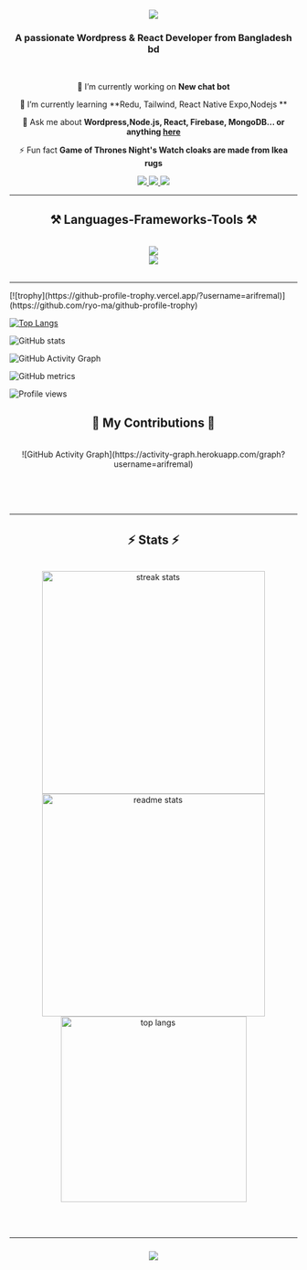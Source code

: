

<h1 align="center">
    <img src="https://readme-typing-svg.herokuapp.com/?font=Righteous&size=35&center=true&vCenter=true&width=500&height=70&duration=4000&lines=Hi+There!+👋;+I'm+Arif+Remal!;" />
</h1>

<h3 align="center">A passionate Wordpress & React Developer from Bangladesh bd</h3>

<br/>

<div align="center">
 
 🔭 I’m currently working on **New chat bot**
 
 🌱 I’m currently learning **Redu, Tailwind, React Native Expo,Nodejs **

 💬 Ask me about **Wordpress,Node.js, React, Firebase, MongoDB... or anything [here](https://wa.me/+8801309310560)**

 ⚡ Fun fact **Game of Thrones Night's Watch cloaks are made from Ikea rugs**
 
 </div>
 
<div align="center"> 
  <a href="mailto:arifremal323@gmail.com">
    <img src="https://img.shields.io/badge/Gmail-333333?style=for-the-badge&logo=gmail&logoColor=red" />
  </a>
  <a href="https://www.linkedin.com/in/arifremal/" target="_blank">
    <img src="https://img.shields.io/badge/LinkedIn-0077B5?style=for-the-badge&logo=linkedin&logoColor=white" target="_blank" />
  </a>
  <a href="https://drive.google.com/file/d/127cCSlmDcyU_nXJ8Oc6TvNHIK8yAs6GZ/view" target="_blank" >
     <img src="https://img.shields.io/badge/Portfolio-FF5722?style=for-the-badge&logo=todoist&logoColor=white" target="_blank" /> <!-- sqlite, safari, google-chrome are other good icon options -->
  </a>
</div>

 <hr/>
 
<h2 align="center">⚒️ Languages-Frameworks-Tools ⚒️</h2>
<br/>
<div align="center">
    <img src="https://skillicons.dev/icons?i=nodejs,github,javascript,typescript,express,firebase,mongodb" /><br>
    <img src="https://skillicons.dev/icons?i=react,r,bootstrap,mysql,html,css,vscode,figma,git" />
</div>

<br/>
<hr/>
[![trophy](https://github-profile-trophy.vercel.app/?username=arifremal)](https://github.com/ryo-ma/github-profile-trophy)

[![Top Langs](https://github-readme-stats.vercel.app/api/top-langs/?username=arifremal)](https://github.com/anuraghazra/github-readme-stats)

![GitHub stats](https://github-readme-stats.vercel.app/api?username=arifremal&show_icons=true)  

![GitHub Activity Graph](https://activity-graph.herokuapp.com/graph?username=arifremal)  

![GitHub metrics](https://metrics.lecoq.io/arifremal)  

![Profile views](https://gpvc.arturio.dev/arifremal)  
<div align="center">
  <h2>🐍 My Contributions 🐍</h2>
  <br>
 ![GitHub Activity Graph](https://activity-graph.herokuapp.com/graph?username=arifremal)  
  
  <br/><br/><br/>
</div>

<hr/>

<h2 align="center">⚡ Stats ⚡</h2>
<br>
<div align=center>
  <img width=390 src="https://streak-stats.demolab.com/?user=arifremal&count_private=true&theme=react&border_radius=10" alt="streak stats"/>
  <img width=390 src="https://github-readme-stats-arifremal.vercel.app/api?username=arifremal&count_private=true&show_icons=true&theme=react&rank_icon=github&border_radius=10" alt="readme stats" />
  <br/>
  <img width=325 align="center" src="https://github-readme-stats-arifremal.vercel.app/api/top-langs/?username=arifremal&hide=HTML&langs_count=8&layout=compact&theme=react&border_radius=10&size_weight=0.5&count_weight=0.5&exclude_repo=github-readme-stats" alt="top langs" />
</div>

<br/><br/>
<hr/>

<h3 align="center">
    <img src="https://readme-typing-svg.herokuapp.com/?font=Righteous&size=25&center=true&vCenter=true&width=500&height=70&duration=4000&lines=Thanks+for+visiting!+✌️;+Shoot+me+a+message+on+Linkedin!;I'm+always+down+to+collab+:)">
</h3>

<br/>
